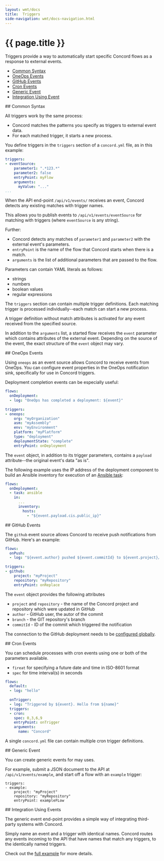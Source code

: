 ```yaml
---
layout: wmt/docs
title:  Triggers
side-navigation: wmt/docs-navigation.html
---
```


# {{ page.title }}

Triggers provide a way to automatically start specific Concord flows as a
response to external events.

- [Common Syntax](#common)
- [OneOps Events](#oneops)
- [GitHub Events](#github)
- [Cron Events](#cron)
- [Generic Event](#generic)
- [Integration Using Event](#integration)


<a name="common"/>
## Common Syntax

All triggers work by the same process: 

- Concord matches the patterns you specify as triggers to external event data.
- For each matched trigger, it starts a new process.

You define triggers in the `triggers` section of a `concord.yml` file, as in 
this example:

```yaml
triggers:
- eventSource:
    parameter1: ".*123.*"
    parameter2: false
    entryPoint: myFlow
    arguments:
      myValue: "..."
...
```

When the API end-point `/api/v1/events/` receives an event, Concord detects any
existing matches with trigger names. 

This allows you to publish events to `/api/v1/events/eventSource` for matching with triggers (where `eventSource` is any string). 

Further: 

- Concord detects any matches of `parameter1` and `parameter2` with the external event's parameters.
- `entryPoint` is the name of the flow that Concord starts when there is a match.
- `arguments` is the list of additional parameters that are passed to the flow.

Parameters can contain YAML literals as follows:

- strings
- numbers
- boolean values
- regular expressions

The `triggers` section can contain multiple trigger definitions. Each matching
trigger is processed individually--each match can start a new process.

A trigger definition without match attributes is activated for any event
received from the specified source.

In addition to the `arguments` list, a started flow receives the `event`
parameter which contains attributes of the external event. Depending on the
source of the event, the exact structure of the `event` object may vary.

<a name="oneops"/>
## OneOps Events

Using `oneops` as an event source allows Concord to receive events from OneOps. 
You can configure event properties in the OneOps notification sink, specifically
for use in Concord triggers.

Deployment completion events can be especially useful:

```yaml
flows:
  onDeployment:
  - log: "OneOps has completed a deployment: ${event}"
  
triggers:
- oneops:
    org: "myOrganization"
    asm: "myAssembly"
    env: "myEnvironment"
    platform: "myPlatform"
    type: "deployment"
    deploymentState: "complete"
    entryPoint: onDeployment
```

The `event` object, in addition to its trigger parameters, contains a `payload`
attribute--the original event's data "as is". 

The following example uses the IP address of the deployment component to build 
an Ansible inventory for execution of an [Ansible task](../plugins/ansible.html):

```yaml
flows:
  onDeployment:
  - task: ansible
    in:
      ...
      inventory:
        hosts:
          - "${event.payload.cis.public_ip}"
```

<a name="github"/>
## GitHub Events

The `github` event source allows Concord to receive push notifications from
GitHub. Here's an example:

```yaml
flows:
  onPush:
  - log: "${event.author} pushed ${event.commitId} to ${event.project}/${event.repository}"
  
triggers:
- github:
    project: "myProject"
    repository: "myRepository"
    entryPoint: onReplace
```

The `event` object provides the following attributes

- `project` and `repository` - the name of the Concord project and
repository which were updated in GitHub
- `author` - GitHub user, the autor of the commit
- `branch` - the GIT repository's branch
- `commitId` - ID of the commit which triggered the notification

The connection to the GitHub deployment needs to be 
[configured globally](./configuration.html#github).

<a namr="cron"/>
## Cron Events

You can schedule processes with cron events using one or both of the parameters
available.

- `fireat` for specifying a future date and time in ISO-8601 format
- `spec` for time interval(s) in seconds

```yaml
flows:
  default:
  - log: "hello"
 
  onTrigger:
  - log: "Triggered by ${event}. Hello from ${name}"
  triggers:
  - cron:
    spec: 0,3,6,9
    entryPoint: onTrigger
    arguments:
      name: "Concord"
```

A single `concord.yml` file can contain multiple cron trigger definitions.

<a name="generic"/>
## Generic Event

You can create generic events for may uses. 

For example, submit a JSON document to the API at `/api/v1/events/example`, and start off a flow with an `example` trigger:

```
triggers:
- example:
    project: "myProject"
    repository: "myRepository"
    entryPoint: exampleFLow
```

<a name="integration">
## Integration Using Events

The generic event end-point provides a simple way of integrating third-party 
systems with Concord. 
 
Simply name an event and a trigger with identical names. Concord routes any 
events incoming to the API that have names that match any triggers, to the identically named triggers.

Check out the
[full example](
{{site.concord_source}}tree/master/examples/generic_triggers)
for more details.
